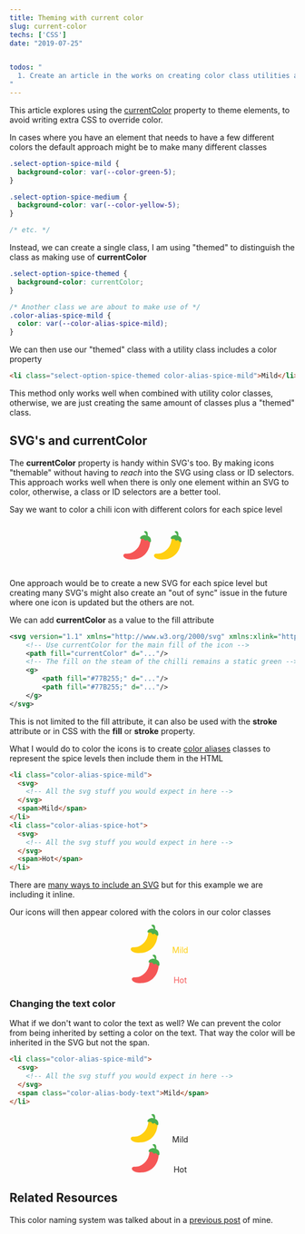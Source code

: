 ```yaml
---
title: Theming with current color
slug: current-color
techs: ['CSS']
date: "2019-07-25"


todos: "
  1. Create an article in the works on creating color class utilities and link it here.
"
---
```


This article explores using the [currentColor](http://developer.mozilla.org/en-US/docs/Web/CSS/color_value#currentColor_keyword) property to theme elements, to avoid writing extra CSS to override color.

In cases where you have an element that needs to have a few different colors the default approach might be to make many different classes

```css
.select-option-spice-mild {
  background-color: var(--color-green-5);
}

.select-option-spice-medium {
  background-color: var(--color-yellow-5);
}

/* etc. */
```

Instead, we can create a single class, I am using "themed" to distinguish the class as making use of **currentColor**

```css
.select-option-spice-themed {
  background-color: currentColor;
}

/* Another class we are about to make use of */
.color-alias-spice-mild {
  color: var(--color-alias-spice-mild);
}
```

We can then use our "themed" class with a utility class includes a color property

```html
<li class="select-option-spice-themed color-alias-spice-mild">Mild</li>
```

This method only works well when combined with utility color classes, otherwise, we are just creating the same amount of classes plus a "themed" class.

<!-- TODO: Link to color utility class article -->

<!-- TODO: Create codepen with example -->

## SVG's and currentColor

The **currentColor** property is handy within SVG's too. By making icons "themable" without having to _reach_ into the SVG using class or ID selectors. This approach works well when there is only one element within an SVG to color, otherwise, a class or ID selectors are a better tool.

Say we want to color a chili icon with different colors for each spice level

<div style="margin: 30px auto; text-align: center">
    <svg version="1.1" xmlns="http://www.w3.org/2000/svg" xmlns:xlink="http://www.w3.org/1999/xlink" viewBox="0 0 512 512" width="50" height="50" style="display: inline-block">
        <!-- Use currentColor for the main fill of the icon -->
        <path fill="#f55656" d="M52.728,407.016c72.703,8.192,140.618-24.16,200.282-88.403
            c71.543-77.044,74.338-193.279,74.338-208.146s168.153-45.436,163.544,74.338c-6.378,166.458-110.451,311.417-296.118,325.839
            c-88.938,6.913-143.903-13.797-169.297-34.865C-14.503,442.609,14.325,402.69,52.728,407.016"/>
        <!-- The fill on the steam of the chilli remains a static green -->
        <g>
            <path fill="#4caf50" d="M309.813,119.58c6.631-23.09,49.227-56.898,106.556-43.979
                c63.187,14.243,89.399,44.157,89.399,98.662c0,54.519-53.479,7.27-60.912-9.456s-38.403,33.452-65.462-19.031
                C370.234,128.025,298.186,160.051,309.813,119.58"/>
            <path fill="#4caf50" d="M382.597,14.367c16.92,17.246,45.123,40.618,32.783,78.293
                c-12.355,37.674,18.986,37.036,26.746,14.14c7.731-22.881,10.065-72.123-6.467-94.112C419.142-9.302,369.797,1.313,382.597,14.367"
                />
        </g>
    </svg>
    <svg version="1.1" xmlns="http://www.w3.org/2000/svg" xmlns:xlink="http://www.w3.org/1999/xlink" viewBox="0 0 512 512" width="50" height="50" style="display: inline-block">
        <!-- Use currentColor for the main fill of the icon -->
        <path fill="#ffcf10" d="M52.728,407.016c72.703,8.192,140.618-24.16,200.282-88.403
            c71.543-77.044,74.338-193.279,74.338-208.146s168.153-45.436,163.544,74.338c-6.378,166.458-110.451,311.417-296.118,325.839
            c-88.938,6.913-143.903-13.797-169.297-34.865C-14.503,442.609,14.325,402.69,52.728,407.016"/>
        <!-- The fill on the steam of the chilli remains a static green -->
        <g>
            <path fill="#4caf50" d="M309.813,119.58c6.631-23.09,49.227-56.898,106.556-43.979
                c63.187,14.243,89.399,44.157,89.399,98.662c0,54.519-53.479,7.27-60.912-9.456s-38.403,33.452-65.462-19.031
                C370.234,128.025,298.186,160.051,309.813,119.58"/>
            <path fill="#4caf50" d="M382.597,14.367c16.92,17.246,45.123,40.618,32.783,78.293
                c-12.355,37.674,18.986,37.036,26.746,14.14c7.731-22.881,10.065-72.123-6.467-94.112C419.142-9.302,369.797,1.313,382.597,14.367"
                />
        </g>
    </svg>
</div>

One approach would be to create a new SVG for each spice level but creating many SVG's might also create an "out of sync" issue in the future where one icon is updated but the others are not.

We can add **currentColor** as a value to the fill attribute

```xml
<svg version="1.1" xmlns="http://www.w3.org/2000/svg" xmlns:xlink="http://www.w3.org/1999/xlink" viewBox="0 0 512 512">
    <!-- Use currentColor for the main fill of the icon -->
    <path fill="currentColor" d="..."/>
    <!-- The fill on the steam of the chilli remains a static green -->
    <g>
        <path fill="#77B255;" d="..."/>
        <path fill="#77B255;" d="..."/>
    </g>
</svg>
```

This is not limited to the fill attribute, it can also be used with the **stroke** attribute or in CSS with the **fill** or **stroke** property.

What I would do to color the icons is to create [color aliases](./article/color-system/#aliases) classes to represent the spice levels then include them in the HTML

```html
<li class="color-alias-spice-mild">
  <svg>
    <!-- All the svg stuff you would expect in here -->
  </svg>
  <span>Mild</span>
</li>
<li class="color-alias-spice-hot">
  <svg>
    <!-- All the svg stuff you would expect in here -->
  </svg>
  <span>Hot</span>
</li>
```

There are [many ways to include an SVG](https://css-tricks.com/using-svg/) but for this example we are including it inline.

Our icons will then appear colored with the colors in our color classes

<ul style="list-style: none; text-align: center">
    <li class="color-alias-spice-mild">
        <svg version="1.1" xmlns="http://www.w3.org/2000/svg" xmlns:xlink="http://www.w3.org/1999/xlink" viewBox="0 0 512 512" width="50" height="50" style="display: inline-block">
        <!-- Use currentColor for the main fill of the icon -->
            <path fill="#ffcf10" d="M52.728,407.016c72.703,8.192,140.618-24.16,200.282-88.403
                c71.543-77.044,74.338-193.279,74.338-208.146s168.153-45.436,163.544,74.338c-6.378,166.458-110.451,311.417-296.118,325.839
                c-88.938,6.913-143.903-13.797-169.297-34.865C-14.503,442.609,14.325,402.69,52.728,407.016"/>
            <!-- The fill on the steam of the chilli remains a static green -->
            <g>
                <path fill="#4caf50" d="M309.813,119.58c6.631-23.09,49.227-56.898,106.556-43.979
                    c63.187,14.243,89.399,44.157,89.399,98.662c0,54.519-53.479,7.27-60.912-9.456s-38.403,33.452-65.462-19.031
                    C370.234,128.025,298.186,160.051,309.813,119.58"/>
                <path fill="#4caf50" d="M382.597,14.367c16.92,17.246,45.123,40.618,32.783,78.293
                    c-12.355,37.674,18.986,37.036,26.746,14.14c7.731-22.881,10.065-72.123-6.467-94.112C419.142-9.302,369.797,1.313,382.597,14.367"
                    />
            </g>
        </svg>
        <span class="select-option-spice-themed" style="margin-left: 20px; color: #ffcf10">Mild</span>
    </li>
    <li class="color-alias-spice-hot">
        <svg version="1.1" xmlns="http://www.w3.org/2000/svg" xmlns:xlink="http://www.w3.org/1999/xlink" viewBox="0 0 512 512" width="50" height="50" style="display: inline-block">
            <!-- Use currentColor for the main fill of the icon -->
            <path fill="#f55656" d="M52.728,407.016c72.703,8.192,140.618-24.16,200.282-88.403
                c71.543-77.044,74.338-193.279,74.338-208.146s168.153-45.436,163.544,74.338c-6.378,166.458-110.451,311.417-296.118,325.839
                c-88.938,6.913-143.903-13.797-169.297-34.865C-14.503,442.609,14.325,402.69,52.728,407.016"/>
            <!-- The fill on the steam of the chilli remains a static green -->
            <g>
                <path fill="#4caf50" d="M309.813,119.58c6.631-23.09,49.227-56.898,106.556-43.979
                    c63.187,14.243,89.399,44.157,89.399,98.662c0,54.519-53.479,7.27-60.912-9.456s-38.403,33.452-65.462-19.031
                    C370.234,128.025,298.186,160.051,309.813,119.58"/>
                <path fill="#4caf50" d="M382.597,14.367c16.92,17.246,45.123,40.618,32.783,78.293
                    c-12.355,37.674,18.986,37.036,26.746,14.14c7.731-22.881,10.065-72.123-6.467-94.112C419.142-9.302,369.797,1.313,382.597,14.367"
                    />
            </g>
        </svg>
        <span class="select-option-spice-themed" style="margin-left: 20px; color: #f55656">Hot</span>
    </li>
</ul>

### Changing the text color

What if we don't want to color the text as well? We can prevent the color from being inherited by setting a color on the text. That way the color will be inherited in the SVG but not the span.

```html
<li class="color-alias-spice-mild">
  <svg>
    <!-- All the svg stuff you would expect in here -->
  </svg>
  <span class="color-alias-body-text">Mild</span>
</li>
```

<ul style="list-style: none; text-align: center">
    <li class="color-alias-spice-mild">
        <svg version="1.1" xmlns="http://www.w3.org/2000/svg" xmlns:xlink="http://www.w3.org/1999/xlink" viewBox="0 0 512 512" width="50" height="50" style="display: inline-block">
        <!-- Use currentColor for the main fill of the icon -->
            <path fill="#ffcf10" d="M52.728,407.016c72.703,8.192,140.618-24.16,200.282-88.403
                c71.543-77.044,74.338-193.279,74.338-208.146s168.153-45.436,163.544,74.338c-6.378,166.458-110.451,311.417-296.118,325.839
                c-88.938,6.913-143.903-13.797-169.297-34.865C-14.503,442.609,14.325,402.69,52.728,407.016"/>
            <!-- The fill on the steam of the chilli remains a static green -->
            <g>
                <path fill="#4caf50" d="M309.813,119.58c6.631-23.09,49.227-56.898,106.556-43.979
                    c63.187,14.243,89.399,44.157,89.399,98.662c0,54.519-53.479,7.27-60.912-9.456s-38.403,33.452-65.462-19.031
                    C370.234,128.025,298.186,160.051,309.813,119.58"/>
                <path fill="#4caf50" d="M382.597,14.367c16.92,17.246,45.123,40.618,32.783,78.293
                    c-12.355,37.674,18.986,37.036,26.746,14.14c7.731-22.881,10.065-72.123-6.467-94.112C419.142-9.302,369.797,1.313,382.597,14.367"
                    />
            </g>
        </svg>
        <span class="select-option-spice-themed" style="margin-left: 20px;">Mild</span>
    </li>
    <li class="color-alias-spice-hot">
        <svg version="1.1" xmlns="http://www.w3.org/2000/svg" xmlns:xlink="http://www.w3.org/1999/xlink" viewBox="0 0 512 512" width="50" height="50" style="display: inline-block">
            <!-- Use currentColor for the main fill of the icon -->
            <path fill="#f55656" d="M52.728,407.016c72.703,8.192,140.618-24.16,200.282-88.403
                c71.543-77.044,74.338-193.279,74.338-208.146s168.153-45.436,163.544,74.338c-6.378,166.458-110.451,311.417-296.118,325.839
                c-88.938,6.913-143.903-13.797-169.297-34.865C-14.503,442.609,14.325,402.69,52.728,407.016"/>
            <!-- The fill on the steam of the chilli remains a static green -->
            <g>
                <path fill="#4caf50" d="M309.813,119.58c6.631-23.09,49.227-56.898,106.556-43.979
                    c63.187,14.243,89.399,44.157,89.399,98.662c0,54.519-53.479,7.27-60.912-9.456s-38.403,33.452-65.462-19.031
                    C370.234,128.025,298.186,160.051,309.813,119.58"/>
                <path fill="#4caf50" d="M382.597,14.367c16.92,17.246,45.123,40.618,32.783,78.293
                    c-12.355,37.674,18.986,37.036,26.746,14.14c7.731-22.881,10.065-72.123-6.467-94.112C419.142-9.302,369.797,1.313,382.597,14.367"
                    />
            </g>
        </svg>
        <span class="select-option-spice-themed" style="margin-left: 20px;">Hot</span>
    </li>
</ul>

## Related Resources

This color naming system was talked about in a [previous post](./color-system/#numbered-colors) of mine.
